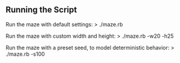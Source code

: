 Running the Script
------------------ 

Run the maze with default settings: > ./maze.rb

Run the maze with custom width and height: > ./maze.rb -w20 -h25

Run the maze with a preset seed, to model deterministic behavior: > ./maze.rb -s100